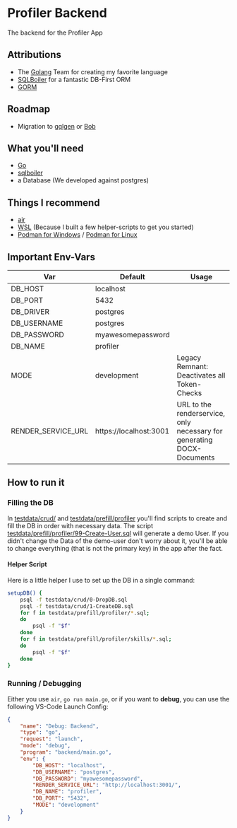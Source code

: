 # Profiler Backend

The backend for the Profiler App

## Attributions

- The [Golang](https://go.dev/) Team for creating my favorite language
- [SQLBoiler](https://github.com/volatiletech/sqlboiler) for a fantastic DB-First ORM
- [GORM](https://gorm.io/) 

## Roadmap

- Migration to [gqlgen](https://gqlgen.com/) or [Bob](https://github.com/stephenafamo/bob)

## What you'll need

- [Go](https://go.dev/)
- [sqlboiler](https://github.com/volatiletech/sqlboiler)
- a Database (We developed against postgres)

## Things I recommend

- [air](https://github.com/air-verse/air)
- [WSL](https://learn.microsoft.com/en-us/windows/wsl/install/Linux) (Because I built a few helper-scripts to get you started)
- [Podman for Windows](https://github.com/containers/podman/blob/main/docs/tutorials/podman-for-windows.md) / [Podman for Linux](https://podman.io/docs/installation#installing-on-linux)

## Important Env-Vars

| Var                   | Default                   | Usage     | 
|---                    |---                        |---        |
| DB_HOST               | localhost                 |           |  
| DB_PORT               | 5432                      |           |  
| DB_DRIVER             | postgres                  |           |  
| DB_USERNAME           | postgres                  |           |  
| DB_PASSWORD           | myawesomepassword         |           |  
| DB_NAME               | profiler                  |           |  
| MODE                  | development               | Legacy Remnant: Deactivates all Token-Checks  |  
| RENDER_SERVICE_URL    | https://localhost:3001    | URL to the renderservice, only necessary for generating DOCX-Documents  |  

## How to run it

### Filling the DB

In [testdata/crud/](testdata/crud/) and [testdata/prefill/profiler](testdata/prefill/profiler/) you'll find scripts to create and fill the DB in order with necessary data.
The script [testdata/prefill/profiler/99-Create-User.sql](testdata/prefill/profiler/99-Create-User.sql) will generate a demo User. If you didn't change the Data of the demo-user don't worry about it, you'll be able to change everything (that is not the primary key) in the app after the fact. 


#### Helper Script

Here is a little helper I use to set up the DB in a single command: 

```bash
setupDB() {
    psql -f testdata/crud/0-DropDB.sql
    psql -f testdata/crud/1-CreateDB.sql
    for f in testdata/prefill/profiler/*.sql;
    do
        psql -f "$f"
    done 
    for f in testdata/prefill/profiler/skills/*.sql;
    do
        psql -f "$f"
    done 
}
```

### Running / Debugging

Either you use `air`, `go run main.go`, or if you want to **debug**, you can use the following VS-Code Launch Config:

```json
{
    "name": "Debug: Backend",
    "type": "go",
    "request": "launch",
    "mode": "debug",
    "program": "backend/main.go",
    "env": {
        "DB_HOST": "localhost",
        "DB_USERNAME": "postgres",
        "DB_PASSWORD": "myawesomepassword",
        "RENDER_SERVICE_URL": "http://localhost:3001/",
        "DB_NAME": "profiler",
        "DB_PORT": "5432",
        "MODE": "development"
    }
}
```
